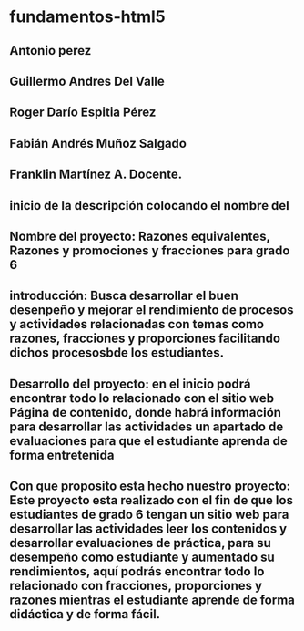 # fundamentos-html5
## Antonio perez
## Guillermo Andres Del Valle
## Roger Darío Espitia Pérez
## Fabián Andrés Muñoz Salgado
## Franklin Martínez A. Docente.
## inicio de la descripción colocando el nombre del
## Nombre del proyecto: Razones equivalentes, Razones y promociones y fracciones para grado 6
## introducción: Busca desarrollar el buen desenpeño y mejorar el rendimiento de procesos y actividades relacionadas con temas como razones, fracciones y proporciones facilitando dichos procesosbde los estudiantes. 
## Desarrollo del proyecto: en el inicio podrá encontrar todo lo relacionado con el sitio web Página de contenido, donde habrá información para desarrollar las actividades un apartado de evaluaciones para que el estudiante aprenda de forma entretenida
## Con que proposito esta hecho nuestro proyecto: Este proyecto esta realizado con el fin  de que los estudiantes de grado 6 tengan un sitio web para desarrollar las actividades  leer los contenidos  y desarrollar evaluaciones de práctica, para su desempeño como estudiante y aumentado su rendimientos, aquí podrás encontrar todo lo relacionado con fracciones, proporciones y razones  mientras el estudiante  aprende de forma didáctica y de forma fácil.
